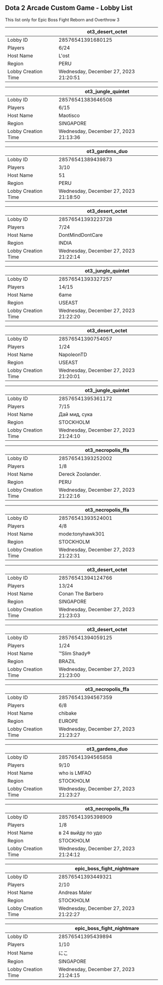 ## Dota 2 Arcade Custom Game - Lobby List

This list only for Epic Boss Fight Reborn and Overthrow 3

|  | ot3_desert_octet |
| ------ | ------ |
| Lobby ID | 28576541391680125 |
| Players | 6/24 |
| Host Name | L'ost |
| Region | PERU |
| Lobby Creation Time | Wednesday, December 27, 2023 21:20:51 |


|  | ot3_jungle_quintet |
| ------ | ------ |
| Lobby ID | 28576541383646508 |
| Players | 6/15 |
| Host Name | Maotisco |
| Region | SINGAPORE |
| Lobby Creation Time | Wednesday, December 27, 2023 21:13:36 |


|  | ot3_gardens_duo |
| ------ | ------ |
| Lobby ID | 28576541389439873 |
| Players | 3/10 |
| Host Name | 51 |
| Region | PERU |
| Lobby Creation Time | Wednesday, December 27, 2023 21:18:50 |


|  | ot3_desert_octet |
| ------ | ------ |
| Lobby ID | 28576541393223728 |
| Players | 7/24 |
| Host Name | DontMindDontCare |
| Region | INDIA |
| Lobby Creation Time | Wednesday, December 27, 2023 21:22:14 |


|  | ot3_jungle_quintet |
| ------ | ------ |
| Lobby ID | 28576541393327257 |
| Players | 14/15 |
| Host Name | 6ame |
| Region | USEAST |
| Lobby Creation Time | Wednesday, December 27, 2023 21:22:20 |


|  | ot3_desert_octet |
| ------ | ------ |
| Lobby ID | 28576541390754057 |
| Players | 1/24 |
| Host Name | NapoleonTD |
| Region | USEAST |
| Lobby Creation Time | Wednesday, December 27, 2023 21:20:01 |


|  | ot3_jungle_quintet |
| ------ | ------ |
| Lobby ID | 28576541395361172 |
| Players | 7/15 |
| Host Name | Дай мид, сука |
| Region | STOCKHOLM |
| Lobby Creation Time | Wednesday, December 27, 2023 21:24:10 |


|  | ot3_necropolis_ffa |
| ------ | ------ |
| Lobby ID | 28576541393252002 |
| Players | 1/8 |
| Host Name | Dereck Zoolander. |
| Region | PERU |
| Lobby Creation Time | Wednesday, December 27, 2023 21:22:16 |


|  | ot3_necropolis_ffa |
| ------ | ------ |
| Lobby ID | 28576541393524001 |
| Players | 4/8 |
| Host Name | mode:tonyhawk301 |
| Region | STOCKHOLM |
| Lobby Creation Time | Wednesday, December 27, 2023 21:22:31 |


|  | ot3_desert_octet |
| ------ | ------ |
| Lobby ID | 28576541394124766 |
| Players | 13/24 |
| Host Name | Conan The Barbero |
| Region | SINGAPORE |
| Lobby Creation Time | Wednesday, December 27, 2023 21:23:03 |


|  | ot3_desert_octet |
| ------ | ------ |
| Lobby ID | 28576541394059125 |
| Players | 1/24 |
| Host Name | ™Slim Shady® |
| Region | BRAZIL |
| Lobby Creation Time | Wednesday, December 27, 2023 21:23:00 |


|  | ot3_necropolis_ffa |
| ------ | ------ |
| Lobby ID | 28576541394567359 |
| Players | 6/8 |
| Host Name | chibake |
| Region | EUROPE |
| Lobby Creation Time | Wednesday, December 27, 2023 21:23:27 |


|  | ot3_gardens_duo |
| ------ | ------ |
| Lobby ID | 28576541394565858 |
| Players | 9/10 |
| Host Name | who is LMFAO |
| Region | STOCKHOLM |
| Lobby Creation Time | Wednesday, December 27, 2023 21:23:27 |


|  | ot3_necropolis_ffa |
| ------ | ------ |
| Lobby ID | 28576541395398909 |
| Players | 1/8 |
| Host Name | в 24 выйду по удо |
| Region | STOCKHOLM |
| Lobby Creation Time | Wednesday, December 27, 2023 21:24:12 |


|  | epic_boss_fight_nightmare |
| ------ | ------ |
| Lobby ID | 28576541393449321 |
| Players | 2/10 |
| Host Name | Andreas Maler |
| Region | STOCKHOLM |
| Lobby Creation Time | Wednesday, December 27, 2023 21:22:27 |


|  | epic_boss_fight_nightmare |
| ------ | ------ |
| Lobby ID | 28576541395439894 |
| Players | 1/10 |
| Host Name | にこ |
| Region | SINGAPORE |
| Lobby Creation Time | Wednesday, December 27, 2023 21:24:15 |


